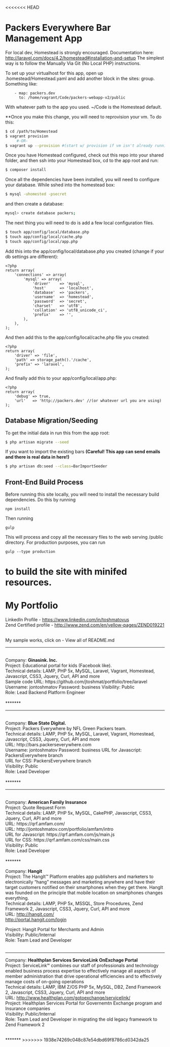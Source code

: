 <<<<<<< HEAD
# Packers Everywhere Bar Management App

For local dev, Homestead is strongly encouraged. Documentation here: http://laravel.com/docs/4.2/homestead#installation-and-setup
The simplest way is to follow the Manually Via Git (No Local PHP) instructions.

To set up your virtualhost for this app, open up .homestead/Homestead.yaml and add another block in the sites: group. Something like:
```
    - map: packers.dev
      to: /home/vagrant/Code/packers-webapp-v2/public
```
With whatever path to the app you used. ~/Code is the Homestead default.

**Once you make this change, you will need to reprovision your vm. To do this:
```sh
$ cd /path/to/Homestead
$ vagrant provision
     #-OR-
$ vagrant up --provision #(start w/ provision if vm isn't already running)
```
Once you have Homestead configured, check out this repo into your shared folder, and then ssh into your Homestead box, cd to the app root and run:
```sh
$ composer install
```
Once all the dependencies have been installed, you will need to configure your database.
While sshed into the homestead box:

```sh
$ mysql -uhomested -psecret
```
and then create a database:
```sh
mysql> create database packers;
```
The next thing you will need to do is add a few local configuration files.
```sh
$ touch app/config/local/database.php
$ touch app/config/local/cache.php
$ touch app/config/local/app.php
```
Add this into the app/config/local/database.php you created (change if your db settings are different):
```
<?php
return array(
    'connections' => array(
        'mysql' => array(
            'driver'    => 'mysql',
            'host'      => 'localhost',
            'database'  => 'packers',
            'username'  => 'homestead',
            'password'  => 'secret',
            'charset'   => 'utf8',
            'collation' => 'utf8_unicode_ci',
            'prefix'    => '',
        ),
    ),
);
```
And then add this to the app/config/local/cache.php file you created:
```
<?php
return array(
    'driver' => 'file',
    'path' => storage_path().'/cache',
    'prefix' => 'laravel',
);
```

And finally add this to your app/config/local/app.php:
```
<?php
return array(
	'debug' => true,
	'url'   => 'http://packers.dev' //(or whatever url you are using)
);
```

## Database Migration/Seeding
To get the initial data in run this from the app root:
```sh
$ php artisan migrate --seed
```
If you want to import the existing bars **(Careful! This app can send emails and there is real data in here!)**
```sh
$ php artisan db:seed --class=BarImportSeeder
```

## Front-End Build Process
Before running this site locally, you will need to install the necessary build dependencies. Do this by running

    npm install
    
Then running

    gulp
    
This will process and copy all the necessary files to the web serving /public directory. For production purposes, you can run

    gulp --type production
    
to build the site with minifed resources.
=======
My Portfolio <br />
=========
LinkedIn Profile - https://www.linkedin.com/in/toshmatovus
<br />
Zend Certified profile - http://www.zend.com/en/yellow-pages/ZEND019221

<br />
My sample works, click on - View all of README.md 
<br />

*******
<br />
Company: <strong> Ginasink. Inc.</strong> <br />
Project:  Educational portal for kids (Facebook like).<br />
Technical details: LAMP, PHP 5x, MySQL, Laravel, Vagrant, Homestead, Javascript, CSS3, Jquery, Curl, API and more<br />
Sample code URL: https://github.com/jtoshmat/portfolio/tree/laravel <br />
Username: jontoshmatov Password: business
Visibility: Public<br />
Role: Lead Backend Platform Engineer<br />
<br />
*******

*******
<br />
Company: <strong> Blue State Digital.</strong> <br />
Project:  Packers Everywhere by NFL Green Packers team.<br />
Technical details: LAMP, PHP 5x, MySQL, Laravel, Vagrant, Homestead, Javascript, CSS3, Jquery, Curl, API and more<br />
URL: http://bars.packerseverywhere.com <br />
Username: jontoshmatov Password: business
URL for Javascript: PackersEverywhere branch <br />
URL for CSS: PackersEverywhere branch<br />
Visibility: Public<br />
Role: Lead Developer<br />
<br />
*******


*******
<br />
Company: <strong> American Family Insurance</strong> <br />
Project: Quote Request Form<br />
Technical details: LAMP, PHP 5x, MySQL, CakePHP, Javascript, CSS3, Jquery, Curl, API and more<br />
URL: https://qrf.amfam.com/<br />
URL: http://jontoshmatov.com/portfolio/amfam/intro<br />
URL for Javascript: https://qrf.amfam.com/js/main.js<br />
URL for CSS: https://qrf.amfam.com/css/main.css<br />
Visibility: Public<br />
Role: Lead Developer<br />
<br />
*******

Company: <strong>Hangit</strong><br />
Project: The HangIt™ Platform enables app publishers and marketers to electronically “hang” messages and marketing
anywhere and have their target customers notified on their smartphones when they get there. HangIt was founded on the principle that mobile location on smartphones changes everything.<br />
Technical details: LAMP, PHP 5x, MSSQL, Store Procedures, Zend Framework 2, Javascript, CSS3, Jquery, Curl, API and more<br />
URL: http://hangit.com/<br />
http://portal.hangit.com/login <br />

Project: Hangit Portal for Merchants and Admin<br />
Visibility: Public/Internal<br />
Role: Team Lead and Developer<br />
<br />
*******

Company: <strong>Healthplan Services ServiceLink OnExchage Portal</strong><br />
Project: ServiceLink℠ combines our staff of professionals and technology enabled business process expertise to effectively manage all aspects of member administration that drive operational efficiencies and to effectively manage costs of on-going operations<br />
Technical details: LAMP, IBM Z/OS PHP 5x, MySQL, DB2, Zend Framework 2, Javascript, CSS3, Jquery, Curl, API and more<br />
URL: http://www.healthplan.com/gotoexchange/servicelink/<br />
Project: Healthplan Services Portal for Governemtn Exchange program and Insurance companies<br />
Visibility: Public/Internal<br />
Role: Team Lead and Developer in migrating the old legacy framework to Zend Framework 2<br />

<br />
*******
>>>>>>> 1938e74269c048c87e54dbd69f8786cd0342da25
